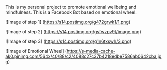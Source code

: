 This is my personal project to promote emotional wellbeing and mindfulness. This is a Facebook Bot based on emotional wheel. 

![Image of step 1]
(https://s14.postimg.org/g472grwk1/1.png)

![Image of step 2]
(https://s14.postimg.org/gsfwzpv9t/image.png)

![Image of step 3]
(https://s14.postimg.org/g1n6txswh/3.png)


![Image of Emotional Wheel]
(https://s-media-cache-ak0.pinimg.com/564x/40/88/c2/4088c27c37b4218edbe7586ab0642cba.jpg)

